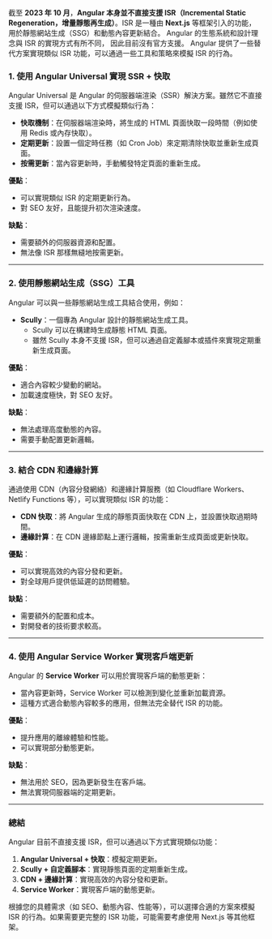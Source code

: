 截至 **2023 年 10 月**，**Angular 本身並不直接支援 ISR（Incremental Static Regeneration，增量靜態再生成）**。ISR 是一種由 **Next.js** 等框架引入的功能，
用於靜態網站生成（SSG）和動態內容更新結合。
Angular 的生態系統和設計理念與 ISR 的實現方式有所不同，
因此目前沒有官方支援。
Angular 提供了一些替代方案實現類似 ISR 功能，可以通過一些工具和策略來模擬 ISR 的行為。

### **1. 使用 Angular Universal 實現 SSR + 快取**
Angular Universal 是 Angular 的伺服器端渲染（SSR）解決方案。雖然它不直接支援 ISR，但可以通過以下方式模擬類似行為：
- **快取機制**：在伺服器端渲染時，將生成的 HTML 頁面快取一段時間（例如使用 Redis 或內存快取）。
- **定期更新**：設置一個定時任務（如 Cron Job）來定期清除快取並重新生成頁面。
- **按需更新**：當內容更新時，手動觸發特定頁面的重新生成。

**優點**：
- 可以實現類似 ISR 的定期更新行為。
- 對 SEO 友好，且能提升初次渲染速度。

**缺點**：
- 需要額外的伺服器資源和配置。
- 無法像 ISR 那樣無縫地按需更新。

---

### **2. 使用靜態網站生成（SSG）工具**
Angular 可以與一些靜態網站生成工具結合使用，例如：
- **Scully**：一個專為 Angular 設計的靜態網站生成工具。
  - Scully 可以在構建時生成靜態 HTML 頁面。
  - 雖然 Scully 本身不支援 ISR，但可以通過自定義腳本或插件來實現定期重新生成頁面。

**優點**：
- 適合內容較少變動的網站。
- 加載速度極快，對 SEO 友好。

**缺點**：
- 無法處理高度動態的內容。
- 需要手動配置更新邏輯。

---

### **3. 結合 CDN 和邊緣計算**
通過使用 CDN（內容分發網絡）和邊緣計算服務（如 Cloudflare Workers、Netlify Functions 等），可以實現類似 ISR 的功能：
- **CDN 快取**：將 Angular 生成的靜態頁面快取在 CDN 上，並設置快取過期時間。
- **邊緣計算**：在 CDN 邊緣節點上運行邏輯，按需重新生成頁面或更新快取。

**優點**：
- 可以實現高效的內容分發和更新。
- 對全球用戶提供低延遲的訪問體驗。

**缺點**：
- 需要額外的配置和成本。
- 對開發者的技術要求較高。

---

### **4. 使用 Angular Service Worker 實現客戶端更新**
Angular 的 **Service Worker** 可以用於實現客戶端的動態更新：
- 當內容更新時，Service Worker 可以檢測到變化並重新加載資源。
- 這種方式適合動態內容較多的應用，但無法完全替代 ISR 的功能。

**優點**：
- 提升應用的離線體驗和性能。
- 可以實現部分動態更新。

**缺點**：
- 無法用於 SEO，因為更新發生在客戶端。
- 無法實現伺服器端的定期更新。

---

### **總結**
Angular 目前不直接支援 ISR，但可以通過以下方式實現類似功能：
1. **Angular Universal + 快取**：模擬定期更新。
2. **Scully + 自定義腳本**：實現靜態頁面的定期重新生成。
3. **CDN + 邊緣計算**：實現高效的內容分發和更新。
4. **Service Worker**：實現客戶端的動態更新。

根據您的具體需求（如 SEO、動態內容、性能等），可以選擇合適的方案來模擬 ISR 的行為。如果需要更完整的 ISR 功能，可能需要考慮使用 Next.js 等其他框架。